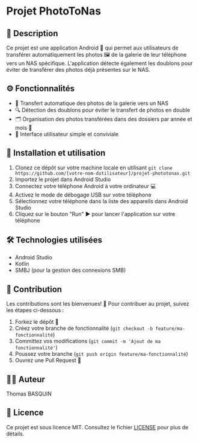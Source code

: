 # Projet PhotoToNas

## 📝 Description

Ce projet est une application Android 📱 qui permet aux utilisateurs de transférer automatiquement les photos 🖼️ de la galerie de leur téléphone vers un NAS spécifique. L'application détecte également les doublons pour éviter de transférer des photos déjà présentes sur le NAS.

## ⚙️ Fonctionnalités

- 🔄 Transfert automatique des photos de la galerie vers un NAS
- 🔍 Détection des doublons pour éviter le transfert de photos en double
- 🗂️ Organisation des photos transférées dans des dossiers par année et mois 📅
- 🌟 Interface utilisateur simple et conviviale

## 🚀 Installation et utilisation

1. Clonez ce dépôt sur votre machine locale en utilisant `git clone https://github.com/[votre-nom-dutilisateur]/projet-phototonas.git`
2. Importez le projet dans Android Studio
3. Connectez votre téléphone Android à votre ordinateur 💻
4. Activez le mode de débogage USB sur votre téléphone
5. Sélectionnez votre téléphone dans la liste des appareils dans Android Studio
6. Cliquez sur le bouton "Run" ▶️ pour lancer l'application sur votre téléphone

## 🛠️ Technologies utilisées

- Android Studio
- Kotlin
- SMBJ (pour la gestion des connexions SMB)

## 🤝 Contribution

Les contributions sont les bienvenues! 🎉 Pour contribuer au projet, suivez les étapes ci-dessous :

1. Forkez le dépôt 🍴
2. Créez votre branche de fonctionnalité (`git checkout -b feature/ma-fonctionnalité`)
3. Committez vos modifications (`git commit -m 'Ajout de ma fonctionnalité'`)
4. Poussez votre branche (`git push origin feature/ma-fonctionnalité`)
5. Ouvrez une Pull Request 📮

## 👨‍💻 Auteur

Thomas BASQUIN

## 📄 Licence

Ce projet est sous licence MIT. Consultez le fichier [LICENSE](LICENSE) pour plus de détails.
